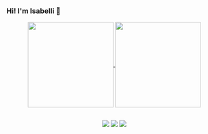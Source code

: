 ### Hi! I'm Isabelli 👋
<div align="center">
<a href="https://github.com/isabellirosa">
  <img height=200 align="center" src="https://github-readme-stats.vercel.app/api?username=isabellirosa&theme=dracula" />
</a>
<a href="https://github.com/isabellirosa">
  <img height=200 align="center" src="https://github-readme-stats.vercel.app/api/top-langs/?username=isabellirosa&layout=donut&bg_color=141424&title_color=e83d84&text_color=8ef5fa&icon_color=2596be&theme=dracula)](https://github.com/isabellirosa"/>
</a>  <div>
  
  ##

  <div>
<a href="https://instagram.com/belli_rosa_" target="_blank"><img src="https://img.shields.io/badge/-Instagram-%23E4405F?style=for-the-badge&logo=instagram&logoColor=white" target="_blank"></a>
 <a href = "mailto:isabelli.ifc@gmail.com"><img src="https://img.shields.io/badge/-Gmail-%23333?style=for-the-badge&logo=gmail&logoColor=white" target="_blank"></a>
  <a href="https://br.linkedin.com/in/isabelli-luisa-rosa-6824b8271" target="_blank"><img src="https://img.shields.io/badge/-LinkedIn-%230077B5?style=for-the-badge&logo=linkedin&logoColor=white" target="_blank"></a> </div>
  </div>


  


